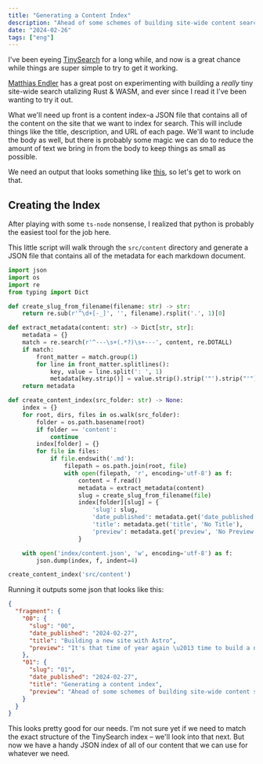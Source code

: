 ```yaml
---
title: "Generating a Content Index"
description: "Ahead of some schemes of building site-wide content search, and perhaps an RSS feed, let's build a content index."
date: "2024-02-26"
tags: ["eng"]
---
```


I've been eyeing [TinySearch](https://github.com/tinysearch/tinysearch) for a long while, and now is a great chance while things are super simple to try to get it working.

[Matthias Endler](https://endler.dev/2019/tinysearch/) has a great post on experimenting with building a _really_ tiny site-wide search utalizing Rust & WASM, and ever since I read it I've been wanting to try it out.

What we'll need up front is a content index–a JSON file that contains all of the content on the site that we want to index for search. This will include things like the title, description, and URL of each page. We'll want to include the body as well, but there is probably some magic we can do to reduce the amount of text we bring in from the body to keep things as small as possible.

We need an output that looks something like [this](https://github.com/tinysearch/tinysearch/blob/master/fixtures/index.json), so let's get to work on that.

## Creating the Index

After playing with some `ts-node` nonsense, I realized that python is probably the easiest tool for the job here.

This little script will walk through the `src/content` directory and generate a JSON file that contains all of the metadata for each markdown document.

```python
import json
import os
import re
from typing import Dict

def create_slug_from_filename(filename: str) -> str:
    return re.sub(r'^\d+[-_]', '', filename).rsplit('.', 1)[0]

def extract_metadata(content: str) -> Dict[str, str]:
    metadata = {}
    match = re.search(r'^---\s+(.*?)\s+---', content, re.DOTALL)
    if match:
        front_matter = match.group(1)
        for line in front_matter.splitlines():
            key, value = line.split(': ', 1)
            metadata[key.strip()] = value.strip().strip('"').strip("'")
    return metadata

def create_content_index(src_folder: str) -> None:
    index = {}
    for root, dirs, files in os.walk(src_folder):
        folder = os.path.basename(root)
        if folder == 'content':
            continue
        index[folder] = {}
        for file in files:
            if file.endswith('.md'):
                filepath = os.path.join(root, file)
                with open(filepath, 'r', encoding='utf-8') as f:
                    content = f.read()
                    metadata = extract_metadata(content)
                    slug = create_slug_from_filename(file)
                    index[folder][slug] = {
                        'slug': slug,
                        'date_published': metadata.get('date_published', 'No Date Published'),
                        'title': metadata.get('title', 'No Title'),
                        'preview': metadata.get('preview', 'No Preview')
                    }

    with open('index/content.json', 'w', encoding='utf-8') as f:
        json.dump(index, f, indent=4)

create_content_index('src/content')
```

Running it outputs some json that looks like this:

```json
{
  "fragment": {
    "00": {
      "slug": "00",
      "date_published": "2024-02-27",
      "title": "Building a new site with Astro",
      "preview": "It's that time of year again \u2013 time to build a new site. This time, I'm using Astro. Here's how it's going."
    },
    "01": {
      "slug": "01",
      "date_published": "2024-02-27",
      "title": "Generating a content index",
      "preview": "Ahead of some schemes of building site-wide content search, and perhaps an RSS feed, let's build a content index."
    }
  }
}
```

This looks pretty good for our needs. I'm not sure yet if we need to match the exact structure of the TinySearch index – we'll look into that next. But now we have a handy JSON index of all of our content that we can use for whatever we need.
